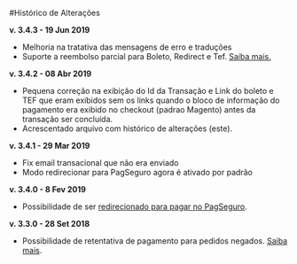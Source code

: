 #Histórico de Alterações

**v. 3.4.3 - 19 Jun 2019**
- Melhoria na tratativa das mensagens de erro e traduções
- Suporte a reembolso parcial para Boleto, Redirect e Tef. [Saiba mais.](https://github.com/r-martins/PagSeguro-Magento-Transparente/issues/250) 


**v. 3.4.2 - 08 Abr 2019**
- Pequena correção na exibição do Id da Transação e Link do boleto e TEF que eram exibidos sem os links quando o bloco de informação do pagamento era exibido no checkout (padrao Magento) antes da transação ser concluída.
- Acrescentado arquivo com histórico de alterações (este).


**v. 3.4.1 - 29 Mar 2019**
- Fix email transacional que não era enviado
- Modo redirecionar para PagSeguro agora é ativado por padrão


**v. 3.4.0 - 8 Fev 2019**
- Possibilidade de ser [redirecionado para pagar no PagSeguro](https://pagsegurotransparente.zendesk.com/hc/pt-br/sections/360003634151-Pagar-no-PagSeguro-Redirecionar-).

**v. 3.3.0 - 28 Set 2018**
- Possibilidade de retentativa de pagamento para pedidos negados. [Saiba mais](https://pagsegurotransparente.zendesk.com/hc/pt-br/sections/360000689312-Retentativa-e-Recupera%C3%A7%C3%A3o-de-Pedidos-beta-).